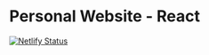 # Personal Website - React

[![Netlify Status](https://api.netlify.com/api/v1/badges/fca41c0e-0fb8-4d92-806e-f63ab03ff181/deploy-status)](https://app.netlify.com/sites/peaceful-johnson-07da59/deploys)
